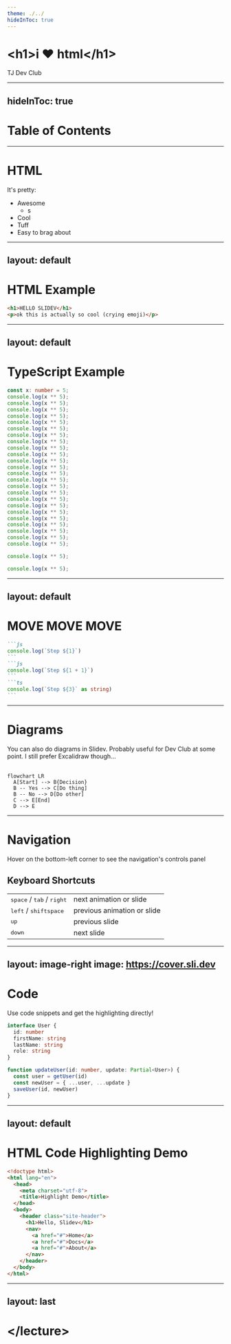 ```yaml
---
theme: ./../
hideInToc: true
---
```


# \<h1\>i ♥️ html\</h1\>

TJ Dev Club

---
hideInToc: true
---

# Table of Contents
<Toc />

---

# HTML

It's pretty:
- Awesome
  - s
- Cool
- Tuff
- Easy to brag about

---
layout: default
---

# HTML Example

```html {monaco-run}
<h1>HELLO SLIDEV</h1>
<p>ok this is actually so cool (crying emoji)</p>
```

---
layout: default
---

# TypeScript Example

```ts {monaco-run}
const x: number = 5;
console.log(x ** 5);
console.log(x ** 5);
console.log(x ** 5);
console.log(x ** 5);
console.log(x ** 5);
console.log(x ** 5);
console.log(x ** 5);
console.log(x ** 5);
console.log(x ** 5);
console.log(x ** 5);
console.log(x ** 5);
console.log(x ** 5);
console.log(x ** 5);
console.log(x ** 5);
console.log(x ** 5);
console.log(x ** 5);
console.log(x ** 5);
console.log(x ** 5);
console.log(x ** 5);
console.log(x ** 5);
console.log(x ** 5);
console.log(x ** 5);
console.log(x ** 5);
console.log(x ** 5);

console.log(x ** 5);

console.log(x ** 5);


```

---
layout: default
---
# MOVE MOVE MOVE

````md magic-move
```js
console.log(`Step ${1}`)
```
```js
console.log(`Step ${1 + 1}`)
```
```ts
console.log(`Step ${3}` as string)
```
````

---

# Diagrams

You can also do diagrams in Slidev. Probably useful for Dev Club at some point.
I still prefer Excalidraw though...
<br>
<br>
```mermaid
flowchart LR
  A[Start] --> B{Decision}
  B -- Yes --> C[Do thing]
  B -- No --> D[Do other]
  C --> E[End]
  D --> E
```

---

# Navigation

Hover on the bottom-left corner to see the navigation's controls panel

## Keyboard Shortcuts

|     |     |
| --- | --- |
| <kbd>space</kbd> / <kbd>tab</kbd> / <kbd>right</kbd> | next animation or slide |
| <kbd>left</kbd>  / <kbd>shift</kbd><kbd>space</kbd> | previous animation or slide |
| <kbd>up</kbd> | previous slide |
| <kbd>down</kbd> | next slide |

---
layout: image-right
image: https://cover.sli.dev
---

# Code

Use code snippets and get the highlighting directly!

```ts
interface User {
  id: number
  firstName: string
  lastName: string
  role: string
}

function updateUser(id: number, update: Partial<User>) {
  const user = getUser(id)
  const newUser = { ...user, ...update }
  saveUser(id, newUser)
}
```

---
layout: default
---

# HTML Code Highlighting Demo

```html {2,6-8,12-14} [index.html]
<!doctype html>
<html lang="en">
  <head>
    <meta charset="utf-8">
    <title>Highlight Demo</title>
  </head>
  <body>
    <header class="site-header">
      <h1>Hello, Slidev</h1>
      <nav>
        <a href="#">Home</a>
        <a href="#">Docs</a>
        <a href="#">About</a>
      </nav>
    </header>
  </body>
</html>
```

---
layout: last
---

# \</lecture\>